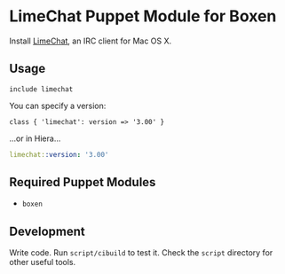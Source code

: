 # LimeChat Puppet Module for Boxen

Install [LimeChat](http://limechat.net/mac/), an IRC client for Mac OS X.

## Usage

```puppet
include limechat
```

You can specify a version:

``` puppet
class { 'limechat': version => '3.00' }
```

...or in Hiera...

``` yaml
limechat::version: '3.00'
```

## Required Puppet Modules

* `boxen`

## Development

Write code. Run `script/cibuild` to test it. Check the `script`
directory for other useful tools.
